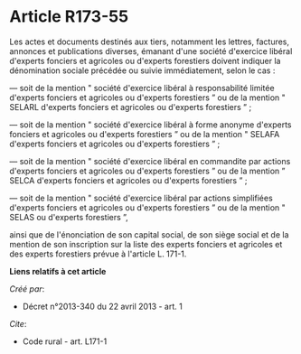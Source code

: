 # Article R173-55

Les actes et documents destinés aux tiers, notamment les lettres, factures, annonces et publications diverses, émanant d'une
société d'exercice libéral d'experts fonciers et agricoles ou d'experts forestiers doivent indiquer la dénomination sociale
précédée ou suivie immédiatement, selon le cas : 

― soit de la mention " société d'exercice libéral à responsabilité limitée d'experts fonciers et agricoles ou d'experts
forestiers ” ou de la mention " SELARL d'experts fonciers et agricoles ou d'experts forestiers ” ; 

― soit de la mention " société d'exercice libéral à forme anonyme d'experts fonciers et agricoles ou d'experts forestiers ”
ou de la mention " SELAFA d'experts fonciers et agricoles ou d'experts forestiers ” ; 

― soit de la mention " société d'exercice libéral en commandite par actions d'experts fonciers et agricoles ou d'experts
forestiers ” ou de la mention ” SELCA d'experts fonciers et agricoles ou d'experts forestiers ” ; 

― soit de la mention " société d'exercice libéral par actions simplifiées d'experts fonciers et agricoles ou d'experts
forestiers ” ou de la mention " SELAS ou d'experts forestiers ”, 

ainsi que de l'énonciation de son capital social, de son siège social et de la mention de son inscription sur la liste des
experts fonciers et agricoles et des experts forestiers prévue à l'article L. 171-1.

**Liens relatifs à cet article**

_Créé par_:

  - Décret n°2013-340 du 22 avril 2013 - art. 1

_Cite_:

  - Code rural - art. L171-1
